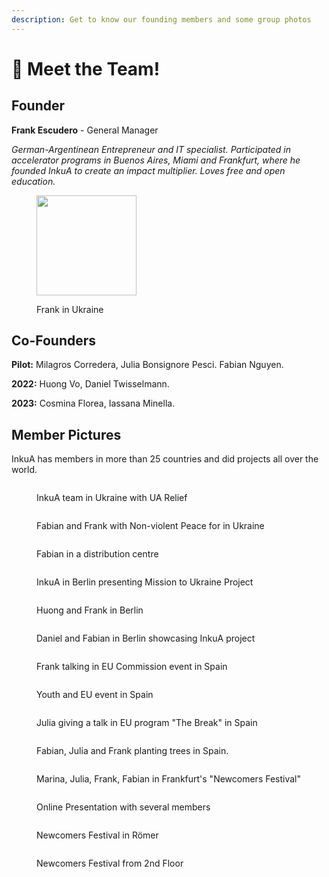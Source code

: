 ```yaml
---
description: Get to know our founding members and some group photos
---
```


# 👋 Meet the Team!

## Founder

&#x20;**Frank Escudero** - General Manager

_German-Argentinean Entrepreneur and IT specialist. Participated in accelerator programs in Buenos Aires, Miami and Frankfurt, where he founded InkuA to create an impact multiplier. Loves free and open education._&#x20;

<div align="left">

<figure><img src="../.gitbook/assets/image.png" alt="" width="160"><figcaption><p>Frank in Ukraine</p></figcaption></figure>

</div>

## Co-Founders

**Pilot:**  Milagros Corredera, Julia Bonsignore Pesci. Fabian Nguyen.

**2022:** Huong Vo, Daniel Twisselmann.

**2023:** Cosmina Florea, Iassana Minella.

## Member Pictures

InkuA has members in more than 25 countries and did projects all over the world.&#x20;

<div>

<figure><img src="../.gitbook/assets/Screenshot_20230720_172555.png" alt=""><figcaption><p>InkuA team in Ukraine with UA Relief</p></figcaption></figure>

 

<figure><img src="../.gitbook/assets/Screenshot_20230720_172418 (1).png" alt=""><figcaption><p>Fabian and Frank with Non-violent Peace for in Ukraine</p></figcaption></figure>

 

<figure><img src="../.gitbook/assets/Screenshot_20230720_172359 (1).png" alt=""><figcaption><p>Fabian in a distribution centre</p></figcaption></figure>

 

<figure><img src="../.gitbook/assets/Screenshot_20230720_171834.png" alt=""><figcaption><p>InkuA in Berlin presenting Mission to Ukraine Project</p></figcaption></figure>

</div>

<div>

<figure><img src="../.gitbook/assets/Screenshot_20230720_171823 (1).png" alt=""><figcaption><p>Huong and Frank in Berlin</p></figcaption></figure>

 

<figure><img src="../.gitbook/assets/Screenshot_20230720_171806 (1).png" alt=""><figcaption><p>Daniel and Fabian in Berlin showcasing InkuA project</p></figcaption></figure>

</div>

<div>

<figure><img src="../.gitbook/assets/10 (1).png" alt=""><figcaption><p>Frank talking in EU Commission event in Spain</p></figcaption></figure>

 

<figure><img src="../.gitbook/assets/1671229131319.jpg" alt=""><figcaption><p>Youth and EU event in Spain</p></figcaption></figure>

 

<figure><img src="../.gitbook/assets/1.png" alt=""><figcaption><p>Julia giving a talk in EU program "The Break" in Spain</p></figcaption></figure>

 

<figure><img src="../.gitbook/assets/688A3342.jpg" alt=""><figcaption><p>Fabian, Julia and Frank planting trees in Spain.</p></figcaption></figure>

</div>

<div>

<figure><img src="../.gitbook/assets/_SZA5154.jpg" alt=""><figcaption><p>Marina, Julia, Frank, Fabian in Frankfurt's "Newcomers Festival"</p></figcaption></figure>

 

<figure><img src="../.gitbook/assets/3 (2).png" alt=""><figcaption><p>Online Presentation with several members</p></figcaption></figure>

 

<figure><img src="../.gitbook/assets/7.png" alt=""><figcaption><p>Newcomers Festival in Römer</p></figcaption></figure>

 

<figure><img src="../.gitbook/assets/6.png" alt=""><figcaption><p>Newcomers Festival from 2nd Floor</p></figcaption></figure>

</div>

##
